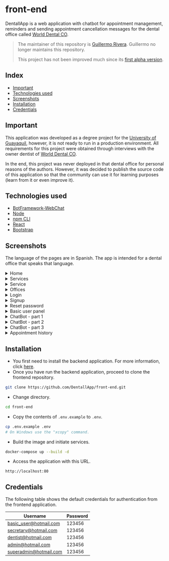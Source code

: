 # front-end

DentallApp is a web application with chatbot for appointment management, reminders and sending appointment cancellation messages for the dental office called [World Dental CO](https://www.tiktok.com/@worlddentalco).

> The maintainer of this repository is [Guillermo Rivera](https://github.com/Guiller1999). Guillermo no longer maintains this repository.
> 
> This project has not been improved much since its [first alpha version](https://github.com/DentallApp/front-end/tree/v0.1.0).

## Index

- [Important](#important)
- [Technologies used](#technologies-used)
- [Screenshots](#screenshots)
- [Installation](#installation)
- [Credentials](#credentials)

## Important

This application was developed as a degree project for the [University of Guayaquil](https://www.ug.edu.ec), however, it is not ready to run in a production environment. All requirements for this project were obtained through interviews with the owner dentist of [World Dental CO](https://www.facebook.com/worlddentalco).

In the end, this project was never deployed in that dental office for personal reasons of the authors. However, it was decided to publish the source code of this application so that the community can use it for learning purposes (learn from it or even improve it).

## Technologies used

- [BotFramework-WebChat](https://github.com/microsoft/BotFramework-WebChat)
- [Node](https://github.com/nodejs/node)
- [npm CLI](https://github.com/npm/cli)
- [React](https://github.com/facebook/react)
- [Bootstrap](https://github.com/twbs/bootstrap)

## Screenshots

The language of the pages are in Spanish. The app is intended for a dental office that speaks that language.

<details>
<summary>Home</summary>
![Home](https://github.com/DentallApp/front-end/blob/dev/screenshots/home.png)
</details>

<details>
<summary>Services</summary>
![Services](https://github.com/DentallApp/front-end/blob/dev/screenshots/services.png)
</details>

<details>
<summary>Service</summary>
![Service](https://github.com/DentallApp/front-end/blob/dev/screenshots/service.png)
</details>

<details>
<summary>Offices</summary>
![Offices](https://github.com/DentallApp/front-end/blob/dev/screenshots/offices.png)
</details>

<details>
<summary>Login</summary>
![Login](https://github.com/DentallApp/front-end/blob/dev/screenshots/login.png)
</details>

<details>
<summary>Signup</summary>
![Signup](https://github.com/DentallApp/front-end/blob/dev/screenshots/register.png)
</details>

<details>
<summary>Reset password</summary>
![Reset password](https://github.com/DentallApp/front-end/blob/dev/screenshots/reset-password.png)
</details>

<details>
<summary>Basic user panel</summary>
![Basic user panel](https://github.com/DentallApp/front-end/blob/dev/screenshots/user-panel.png)
</details>

<details>
<summary>ChatBot - part 1</summary>
![ChatBot part 1](https://github.com/DentallApp/front-end/blob/dev/screenshots/chatbot-part1.png)
</details>

<details>
<summary>ChatBot - part 2</summary>
![ChatBot part 2](https://github.com/DentallApp/front-end/blob/dev/screenshots/chatbot-part2.png)
</details>

<details>
<summary>ChatBot - part 3</summary>
![ChatBot part 3](https://github.com/DentallApp/front-end/blob/dev/screenshots/chatbot-part3.png)
</details>

<details>
<summary>Appointment history</summary>
![Appointment history](https://github.com/DentallApp/front-end/blob/dev/screenshots/appointment-history.png)
</details>


## Installation

- You first need to install the backend application. For more information, click [here](https://github.com/DentallApp/back-end?tab=readme-ov-file#installation).
- Once you have run the backend application, proceed to clone the frontend repository.
```sh
git clone https://github.com/DentallApp/front-end.git
```
- Change directory.
```sh
cd front-end
```
- Copy the contents of `.env.example` to `.env`.
```sh
cp .env.example .env
# On Windows use the "xcopy" command.
```
- Build the image and initiate services.
```sh
docker-compose up --build -d
```
- Access the application with this URL.
```
http://localhost:80
```

## Credentials

The following table shows the default credentials for authentication from the frontend application.

| Username                | Password                    |
|-------------------------|-----------------------------|
| basic_user@hotmail.com  | 123456                      |
| secretary@hotmail.com   | 123456                      |
| dentist@hotmail.com     | 123456                      |
| admin@hotmail.com       | 123456                      |
| superadmin@hotmail.com  | 123456                      |